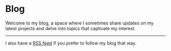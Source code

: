 # Blog

Welcome to my blog, a space where I sometimes share updates on my latest projects and delve into topics that captivate my interest.

<ArticleList />

---

I also have a [RSS feed](/atom.xml) if you prefer to follow my blog that way.

<script setup lang="ts">
import ArticleList from '../.vitepress/theme/ArticleList.vue'
</script>
